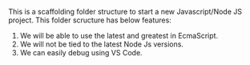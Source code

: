 This is a scaffolding folder structure to start a new Javascript/Node JS project.
This folder scructure has below features:

1. We will be able to use the latest and greatest in EcmaScript.
2. We will not be tied to the latest Node Js versions.
3. We can easily debug using VS Code.
